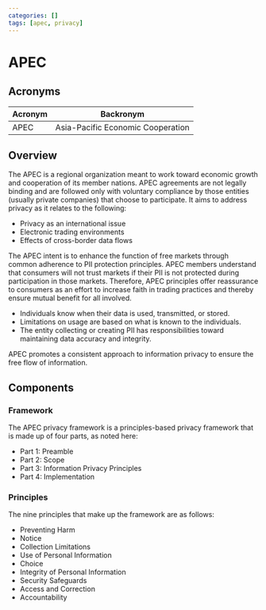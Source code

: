```yaml
---
categories: []
tags: [apec, privacy]
---
```


# APEC

## Acronyms

| Acronym | Backronym |
| - | - |
| APEC | Asia-Pacific Economic Cooperation |

## Overview

The APEC is a regional organization meant to work toward economic growth and cooperation of its member nations. APEC agreements are not legally binding and are followed only with voluntary compliance by those entities (usually private companies) that choose to participate. It aims to address privacy as it relates to the following:

- Privacy as an international issue
- Electronic trading environments
- Effects of cross-border data flows

The APEC intent is to enhance the function of free markets through common adherence to PII protection principles. APEC members understand that consumers will not trust markets if their PII is not protected during participation in those markets. Therefore, APEC principles offer reassurance to consumers as an effort to increase faith in trading practices and thereby ensure mutual benefit for all involved.

- Individuals know when their data is used, transmitted, or stored.
- Limitations on usage are based on what is known to the individuals.
- The entity collecting or creating PII has responsibilities toward maintaining data accuracy and integrity.

APEC promotes a consistent approach to information privacy to ensure the free flow of information.

## Components

### Framework

The APEC privacy framework is a principles-based privacy framework that is made up of four parts, as noted here:

- Part 1: Preamble
- Part 2: Scope
- Part 3: Information Privacy Principles
- Part 4: Implementation

### Principles

The nine principles that make up the framework are as follows:

- Preventing Harm
- Notice
- Collection Limitations
- Use of Personal Information
- Choice
- Integrity of Personal Information
- Security Safeguards
- Access and Correction
- Accountability
